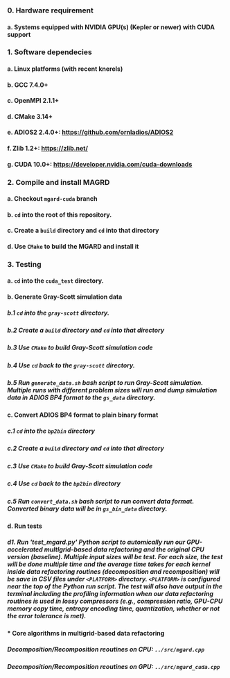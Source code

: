 ### 0. Hardware requirement
#### a. Systems equipped with NVIDIA GPU(s) (Kepler or newer) with CUDA support
### 1. Software dependecies
#### a. Linux platforms (with recent knerels)
#### b. GCC 7.4.0+
#### c. OpenMPI 2.1.1+
#### d. CMake 3.14+
#### e. ADIOS2 2.4.0+: https://github.com/ornladios/ADIOS2
#### f. Zlib 1.2+: https://zlib.net/
#### g. CUDA 10.0+: https://developer.nvidia.com/cuda-downloads

### 2. Compile and install MAGRD
#### a. Checkout ```mgard-cuda``` branch
#### b. ```cd``` into the root of this repository.
#### c. Create a ```build``` directory and ```cd``` into that directory
#### d. Use ```CMake``` to build the MGARD and install it
### 3. Testing 
#### a. ```cd``` into the ```cuda_test```  directory.
#### b. Generate Gray-Scott simulation data
##### b.1 ```cd``` into the ```gray-scott``` directory.
##### b.2 Create a ```build``` directory and ```cd``` into that directory
##### b.3 Use ```CMake``` to build Gray-Scott simulation code
##### b.4 Use ```cd```  back to the ```gray-scott``` directory.
##### b.5 Run ```generate_data.sh``` bash script to run Gray-Scott simulation. Multiple runs with different problem sizes will run and dump simulation data in ADIOS BP4 format to the ```gs_data``` directory. 
#### c. Convert ADIOS BP4 format to plain binary format
##### c.1 ```cd``` into the ```bp2bin``` directory
##### c.2 Create a ```build``` directory and ```cd``` into that directory
##### c.3 Use ```CMake``` to build Gray-Scott simulation code
##### c.4 Use ```cd```  back to the ```bp2bin``` directory
##### c.5 Run ```convert_data.sh``` bash script to run convert data format. Converted binary data will be in ```gs_bin_data``` directory.
#### d. Run tests
##### d1. Run 'test_mgard.py' Python script to automically run our GPU-accelerated multlgrid-based data refactoring and the original CPU version (baseline). Multiple input sizes will be test. For each size, the test will be done multiple time and the average time takes for each kernel inside data refactoring routines (decomposition and recomposition) will be save in CSV files under ```<PLATFORM>``` directory. ```<PLATFORM>``` is configured near the top of the Python run script. The test will also have output in the terminal including the profiling information when our data refactoring routines is used in lossy compressors (e.g., compression ratio, GPU-CPU memory copy time, entropy encoding time, quantization, whether or not the error tolerance is met). 

#### * Core algorithms in multigrid-based data refactoring
##### Decomposition/Recomposition reoutines on CPU: ```../src/mgard.cpp```
##### Decomposition/Recomposition reoutines on GPU: ```../src/mgard_cuda.cpp```



